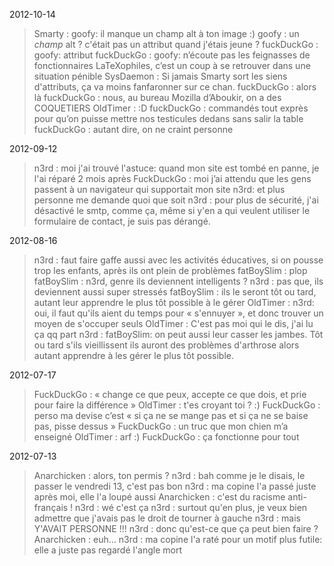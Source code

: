 2012-10-14
> Smarty : goofy: il manque un champ alt à ton image :)
> goofy : un *champ* alt ? c'était pas un attribut quand j'étais jeune ?
> fuckDuckGo : goofy: attribut
> fuckDuckGo : goofy: n’écoute pas les feignasses de fonctionnaires LaTeXophiles, c’est un coup à se retrouver dans une situation pénible
> SysDaemon : Si jamais Smarty sort les siens d'attributs, ça va moins fanfaronner sur ce chan.
> fuckDuckGo : alors là
> fuckDuckGo : nous, au bureau Mozilla d’Aboukir, on a des COQUETIERS
> OldTimer : :D
> fuckDuckGo : commandés tout exprès pour qu’on puisse mettre nos testicules dedans sans salir la table
> fuckDuckGo : autant dire, on ne craint personne

2012-09-12
> n3rd : moi j'ai trouvé l'astuce: quand mon site est tombé en panne, je l'ai réparé 2 mois après
> FuckDuckGo : moi j’ai attendu que les gens passent à un navigateur qui supportait mon site
> n3rd: et plus personne me demande quoi que soit
> n3rd : pour plus de sécurité, j'ai désactivé le smtp, comme ça, même si y'en a qui veulent utiliser le formulaire de contact, je suis pas dérangé.

2012-08-16
> n3rd : faut faire gaffe aussi avec les activités éducatives, si on pousse trop les enfants, après ils ont plein de problèmes
> fatBoySlim : plop
> fatBoySlim : n3rd, genre ils deviennent intelligents ?
> n3rd : pas que, ils deviennent aussi super stressés
> fatBoySlim : ils le seront tôt ou tard, autant leur apprendre le plus tôt possible à le gérer
> OldTimer : n3rd: oui, il faut qu'ils aient du temps pour « s'ennuyer », et donc trouver un moyen de s'occuper seuls
> OldTimer : C'est pas moi qui le dis, j'ai lu ça qq part
> n3rd : fatBoySlim: on peut aussi leur casser les jambes. Tôt ou tard s'ils vieillissent ils auront des problèmes d'arthrose alors autant apprendre à les gérer le plus tôt possible.

2012-07-17
> FuckDuckGo : « change ce que peux, accepte ce que dois, et prie pour faire la différence »
> OldTimer : t'es croyant toi ? :)
> FuckDuckGo : perso ma devise c’est « si ça ne se mange pas et si ça ne se baise pas, pisse dessus »
> FuckDuckGo : un truc que mon chien m’a enseigné
> OldTimer : arf :)
> FuckDuckGo : ça fonctionne pour tout

2012-07-13
> Anarchicken : alors, ton permis ?
> n3rd : bah comme je le disais, le passer le vendredi 13, c'est pas bon
> n3rd : ma copine l'a passé juste après moi, elle l'a loupé aussi
> Anarchicken : c'est du racisme anti-français !
> n3rd : wé c'est ça
> n3rd : surtout qu'en plus, je veux bien admettre que j'avais pas le droit de tourner à gauche
> n3rd : mais Y'AVAIT PERSONNE !!!
> n3rd : donc qu'est-ce que ça peut bien faire ?
> Anarchicken : euh…
> n3rd : ma copine l'a raté pour un motif plus futile: elle a juste pas regardé l'angle mort

